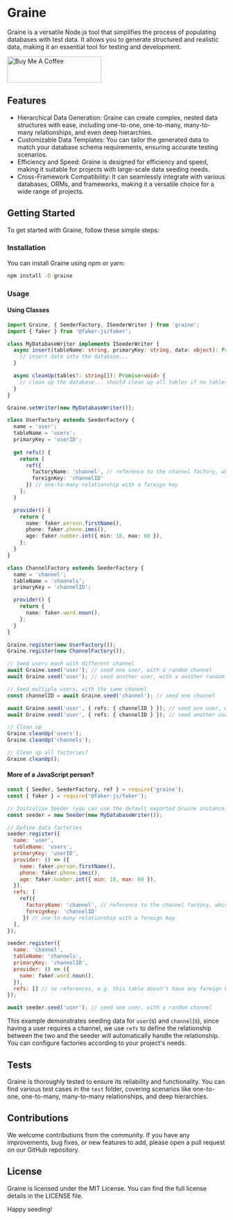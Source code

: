 # Graine
Graine is a versatile Node.js tool that simplifies the process of populating databases with test data. It allows you to generate structured and realistic data, making it an essential tool for testing and development.

<a href="https://www.buymeacoffee.com/halimsamy" target="_blank"><img src="https://cdn.buymeacoffee.com/buttons/v2/default-yellow.png" alt="Buy Me A Coffee" style="height: 60px !important;width: 217px !important;" ></a>

## Features
- Hierarchical Data Generation: Graine can create complex, nested data structures with ease, including one-to-one, one-to-many, many-to-many relationships, and even deep hierarchies.
- Customizable Data Templates: You can tailor the generated data to match your database schema requirements, ensuring accurate testing scenarios.
- Efficiency and Speed: Graine is designed for efficiency and speed, making it suitable for projects with large-scale data seeding needs.
- Cross-Framework Compatibility: It can seamlessly integrate with various databases, ORMs, and frameworks, making it a versatile choice for a wide range of projects.

## Getting Started
To get started with Graine, follow these simple steps:

### Installation
You can install Graine using npm or yarn:
```bash
npm install -D graine
```

### Usage
#### Using Classes
```typescript
import Graine, { SeederFactory, ISeederWriter } from 'graine';
import { faker } from '@faker-js/faker';

class MyDatabaseWriter implements ISeederWriter {
  async insert(tableName: string, primaryKey: string, data: object): Promise<number> {
    // insert data into the database...
  }

  async cleanUp(tables?: string[]): Promise<void> {
    // clean up the database... should clean up all tables if no tables are specified
  }
}

Graine.setWriter(new MyDatabaseWriter());

class UserFactory extends SeederFactory {
  name = 'user';
  tableName = 'users';
  primaryKey = 'userID';
  
  get refs() {
    return [
      ref({ 
        factoryName: 'channel', // reference to the channel factory, which is defined below
        foreignKey: 'channelID'
      }) // one-to-many relationship with a foreign key
    ];
  }

  provider() {
    return {
      name: faker.person.firstName(),
      phone: faker.phone.imei(),
      age: faker.number.int({ min: 18, max: 60 }),
    };
  }
}

class ChannelFactory extends SeederFactory {
  name = 'channel';
  tableName = 'channels';
  primaryKey = 'channelID';

  provider() {
    return {
      name: faker.word.noun(),
    };
  }
}

Graine.register(new UserFactory());
Graine.register(new ChannelFactory());

// Seed users each with different channel
await Graine.seed('user'); // seed one user, with a random channel
await Graine.seed('user'); // seed another user, with a another random channel

// Seed multiple users, with the same channel
const channelID = await Graine.seed('channel'); // seed one channel

await Graine.seed('user', { refs: { channelID } }); // seed one user, with the specified channel
await Graine.seed('user', { refs: { channelID } }); // seed another user, with the same channel

// Clean up
Graine.cleanUp('users');
Graine.cleanUp('channels');

// Clean up all factories?
Graine.cleanUp();
```

#### More of a JavaScript person?
```javascript
const { Seeder, SeederFactory, ref } = require('graine');
const { faker } = require('@faker-js/faker');

// Initialize Seeder (you can use the default exported Graine instance)
const seeder = new Seeder(new MyDatabaseWriter());

// Define data factories
seeder.register({
  name: 'user',
  tableName: 'users',
  primaryKey: 'userID',
  provider: () => ({
    name: faker.person.firstName(),
    phone: faker.phone.imei(),
    age: faker.number.int({ min: 18, max: 60 }),
  }),
  refs: [
    ref({ 
      factoryName: 'channel', // reference to the channel factory, which is defined below
      foreignKey: 'channelID'
     }) // one-to-many relationship with a foreign key
  ],
});

seeder.register({
  name: 'channel',
  tableName: 'channels',
  primaryKey: 'channelID',
  provider: () => ({
    name: faker.word.noun(),
  }),
  refs: [] // no references, e.g. this table doesn't have any foreign keys
});

await seeder.seed('user'); // seed one user, with a random channel
```

This example demonstrates seeding data for `user`(s) and `channel`(s), since having a user requires a channel, we use `refs` to define the relationship between the two and the seeder will automatically handle the relationship. You can configure factories according to your project's needs.

## Tests
Graine is thoroughly tested to ensure its reliability and functionality. You can find various test cases in the `test` folder, covering scenarios like one-to-one, one-to-many, many-to-many relationships, and deep hierarchies.

## Contributions
We welcome contributions from the community. If you have any improvements, bug fixes, or new features to add, please open a pull request on our GitHub repository.

## License
Graine is licensed under the MIT License. You can find the full license details in the LICENSE file.

Happy seeding!
